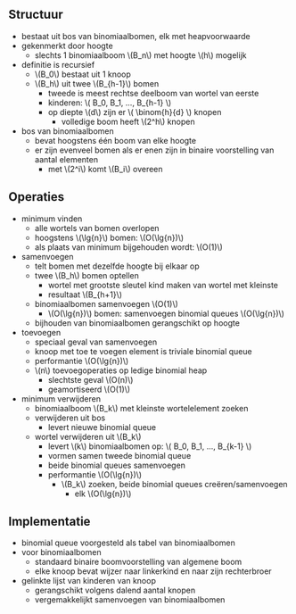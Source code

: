 
## Structuur

* bestaat uit bos van binomiaalbomen, elk met heapvoorwaarde
* gekenmerkt door hoogte
    * slechts 1 binomiaalboom \\(B_n\\) met hoogte \\(h\\) mogelijk
* definitie is recursief
    * \\(B_0\\) bestaat uit 1 knoop
    * \\(B_h\\) uit twee \\(B_{h-1}\\) bomen
        * tweede is meest rechtse deelboom van wortel van eerste 
        * kinderen: \\( B_0, B_1, ..., B_{h-1} \\)
        * op diepte \\(d\\) zijn er \\( \binom{h}{d} \\) knopen
            * volledige boom heeft \\(2^h\\) knopen
* bos van binomiaalbomen
    * bevat hoogstens één boom van elke hoogte
    * er zijn evenveel bomen als er enen zijn in binaire voorstelling van aantal elementen
        * met \\(2^i\\) komt \\(B_i\\) overeen

## Operaties

* minimum vinden
    * alle wortels van bomen overlopen
    * hoogstens \\(\lg{n}\\) bomen: \\(O(\lg{n})\\)
    * als plaats van minimum bijgehouden wordt: \\(O(1)\\)
* samenvoegen
    * telt bomen met dezelfde hoogte bij elkaar op
    * twee \\(B_h\\) bomen optellen
        * wortel met grootste sleutel kind maken van wortel met kleinste
        * resultaat \\(B_{h+1}\\)
    * binomiaalbomen samenvoegen \\(O(1)\\)
        * \\(O(\lg{n})\\) bomen: samenvoegen binomial queues \\(O(\lg{n})\\)
    * bijhouden van binomiaalbomen gerangschikt op hoogte
* toevoegen
    * speciaal geval van samenvoegen
    * knoop met toe te voegen element is triviale binomial queue
    * performantie \\(O(\lg{n})\\)
    * \\(n\\) toevoegoperaties op ledige binomial heap
        * slechtste geval \\(O(n)\\)
        * geamortiseerd \\(O(1)\\)
* minimum verwijderen
    * binomiaalboom \\(B_k\\) met kleinste wortelelement zoeken
    * verwijderen uit bos
        * levert nieuwe binomial queue
    * wortel verwijderen uit \\(B_k\\)
        * levert \\(k\\) binomiaalbomen op: \\( B_0, B_1, ..., B_{k-1} \\)
        * vormen samen tweede binomial queue
        * beide binomial queues samenvoegen
        * performantie \\(O(\lg{n})\\)
            * \\(B_k\\) zoeken, beide binomial queues creëren/samenvoegen 
                * elk \\(O(\lg{n})\\)

## Implementatie

* binomial queue voorgesteld als tabel van binomiaalbomen
* voor binomiaalbomen
    * standaard binaire boomvoorstelling van algemene boom
    * elke knoop bevat wijzer naar linkerkind en naar zijn rechterbroer
* gelinkte lijst van kinderen van knoop
    * gerangschikt volgens dalend aantal knopen
    * vergemakkelijkt samenvoegen van binomiaalbomen

